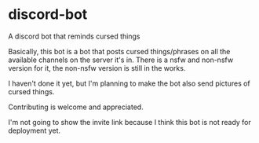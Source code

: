 # discord-bot
A discord bot that reminds cursed things

Basically, this bot is a bot that posts cursed things/phrases on all the available channels on the server it's in.
There is a nsfw and non-nsfw version for it, the non-nsfw version is still in the works.

I haven't done it yet, but I'm planning to make the bot also send pictures of cursed things.

Contributing is welcome and appreciated.


I'm not going to show the invite link because I think this bot is not ready for deployment yet.